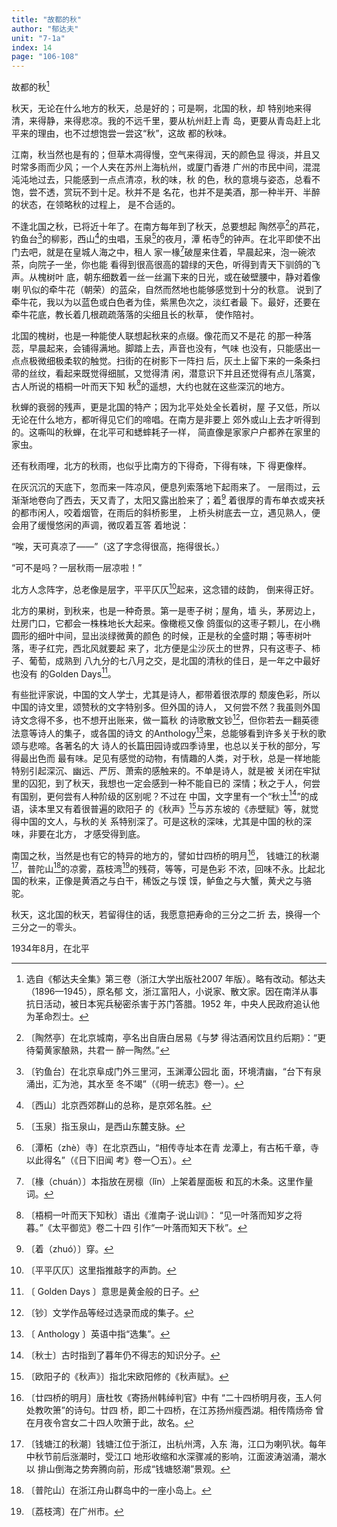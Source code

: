 ```yaml
---
title: "故都的秋"
author: "郁达夫"
unit: "7-1a"
index: 14
page: "106-108"
---
```


故都的秋[^1-a]

秋天，无论在什么地方的秋天，总是好的；可是啊，北国的秋，却
特别地来得清，来得静，来得悲凉。我的不远千里，要从杭州赶上青
岛，更要从青岛赶上北平来的理由，也不过想饱尝一尝这“秋”，这故
都的秋味。

江南，秋当然也是有的；但草木凋得慢，空气来得润，天的颜色显
得淡，并且又时常多雨而少风；一个人夹在苏州上海杭州，或厦门香港
广州的市民中间，混混沌沌地过去，只能感到一点点清凉，秋的味，秋
的色，秋的意境与姿态，总看不饱，尝不透，赏玩不到十足。秋并不是
名花，也并不是美酒，那一种半开、半醉的状态，在领略秋的过程上，
是不合适的。

不逢北国之秋，已将近十年了。在南方每年到了秋天，总要想起
陶然亭[^1-b]的芦花，钓鱼台[^1-c]的柳影，西山[^1-d]的虫唱，玉泉[^1-e]的夜月，潭
柘寺[^1-f]的钟声。在北平即使不出门去吧，就是在皇城人海之中，租人
家一椽[^1-g]破屋来住着，早晨起来，泡一碗浓茶，向院子一坐，你也能
看得到很高很高的碧绿的天色，听得到青天下驯鸽的飞声。从槐树叶
底，朝东细数着一丝一丝漏下来的日光，或在破壁腰中，静对着像喇
叭似的牵牛花（朝荣）的蓝朵，自然而然地也能够感觉到十分的秋意。
说到了牵牛花，我以为以蓝色或白色者为佳，紫黑色次之，淡红者最
下。最好，还要在牵牛花底，教长着几根疏疏落落的尖细且长的秋草，
使作陪衬。

[^1-a]:  选自《郁达夫全集》第三卷（浙江大学出版社2007
    年版）。略有改动。郁达夫（1896—1945），原名郁
    文，浙江富阳人，小说家、散文家。因在南洋从事
    抗日活动，被日本宪兵秘密杀害于苏门答腊。1952
    年，中央人民政府追认他为革命烈士。
[^1-b]:  〔陶然亭〕在北京城南，亭名出自唐白居易《与梦
    得沽酒闲饮且约后期》：“更待菊黄家酿熟，共君一
    醉一陶然。”
[^1-c]:  〔钓鱼台〕在北京阜成门外三里河，玉渊潭公园北
    面，环境清幽，“台下有泉涌出，汇为池，其水至
    冬不竭”（《明一统志》卷一）。
[^1-d]:  〔西山〕北京西郊群山的总称，是京郊名胜。
[^1-e]:  〔玉泉〕指玉泉山，是西山东麓支脉。
[^1-f]:  〔潭柘（zhè）寺〕在北京西山，“相传寺址本在青
    龙潭上，有古柘千章，寺以此得名”（《日下旧闻
    考》卷一〇五）。
[^1-g]:  〔椽（chuán）〕本指放在房檩（lǐn）上架着屋面板
    和瓦的木条。这里作量词。

北国的槐树，也是一种能使人联想起秋来的点缀。像花而又不是花
的那一种落蕊，早晨起来，会铺得满地。脚踏上去，声音也没有，气味
也没有，只能感出一点点极微细极柔软的触觉。扫街的在树影下一阵扫
后，灰土上留下来的一条条扫帚的丝纹，看起来既觉得细腻，又觉得清
闲，潜意识下并且还觉得有点儿落寞，古人所说的梧桐一叶而天下知
秋[^2-a]的遥想，大约也就在这些深沉的地方。

秋蝉的衰弱的残声，更是北国的特产；因为北平处处全长着树，屋
子又低，所以无论在什么地方，都听得见它们的啼唱。在南方是非要上
郊外或山上去才听得到的。这嘶叫的秋蝉，在北平可和蟋蟀耗子一样，
简直像是家家户户都养在家里的家虫。

还有秋雨哩，北方的秋雨，也似乎比南方的下得奇，下得有味，下
得更像样。

在灰沉沉的天底下，忽而来一阵凉风，便息列索落地下起雨来了。
一层雨过，云渐渐地卷向了西去，天又青了，太阳又露出脸来了；着[^2-b]
着很厚的青布单衣或夹袄的都市闲人，咬着烟管，在雨后的斜桥影里，
上桥头树底去一立，遇见熟人，便会用了缓慢悠闲的声调，微叹着互答
着地说：

“唉，天可真凉了——”（这了字念得很高，拖得很长。）

“可不是吗？一层秋雨一层凉啦！”

北方人念阵字，总老像是层字，平平仄仄[^2-c]起来，这念错的歧韵，
倒来得正好。

北方的果树，到秋来，也是一种奇景。第一是枣子树；屋角，墙
头，茅房边上，灶房门口，它都会一株株地长大起来。像橄榄又像
鸽蛋似的这枣子颗儿，在小椭圆形的细叶中间，显出淡绿微黄的颜色
的时候，正是秋的全盛时期；等枣树叶落，枣子红完，西北风就要起
来了，北方便是尘沙灰土的世界，只有这枣子、柿子、葡萄，成熟到
八九分的七八月之交，是北国的清秋的佳日，是一年之中最好也没有
的Golden Days[^2-d]。

[^2-a]:  〔梧桐一叶而天下知秋〕语出《淮南子·说山训》：
    “见一叶落而知岁之将暮。”《太平御览》卷二十四
    引作“一叶落而知天下秋”。
[^2-b]:  〔着（zhuó）〕穿。
[^2-c]:  〔平平仄仄〕这里指推敲字的声韵。
[^2-d]:  〔 Golden Days 〕意思是黄金般的日子。

有些批评家说，中国的文人学士，尤其是诗人，都带着很浓厚的
颓废色彩，所以中国的诗文里，颂赞秋的文字特别多。但外国的诗人，
又何尝不然？我虽则外国诗文念得不多，也不想开出账来，做一篇秋
的诗歌散文钞[^3-a]，但你若去一翻英德法意等诗人的集子，或各国的诗文
的Anthology[^3-b]来，总能够看到许多关于秋的歌颂与悲啼。各著名的大
诗人的长篇田园诗或四季诗里，也总以关于秋的部分，写得最出色而
最有味。足见有感觉的动物，有情趣的人类，对于秋，总是一样地能
特别引起深沉、幽远、严厉、萧索的感触来的。不单是诗人，就是被
关闭在牢狱里的囚犯，到了秋天，我想也一定会感到一种不能自已的
深情；秋之于人，何尝有国别，更何尝有人种阶级的区别呢？不过在
中国，文字里有一个“秋士[^3-c]”的成语，读本里又有着很普遍的欧阳子
的《秋声》[^3-d]与苏东坡的《赤壁赋》等，就觉得中国的文人，与秋的关
系特别深了。可是这秋的深味，尤其是中国的秋的深味，非要在北方，
才感受得到底。

南国之秋，当然是也有它的特异的地方的，譬如廿四桥的明月[^3-e]，
钱塘江的秋潮[^3-f]，普陀山[^3-g]的凉雾，荔枝湾[^3-h]的残荷，等等，可是色彩
不浓，回味不永。比起北国的秋来，正像是黄酒之与白干，稀饭之与馍
馍，鲈鱼之与大蟹，黄犬之与骆驼。

秋天，这北国的秋天，若留得住的话，我愿意把寿命的三分之二折
去，换得一个三分之一的零头。

1934年8月，在北平

[^3-a]:  〔钞〕文学作品等经过选录而成的集子。
[^3-b]:  〔 Anthology 〕英语中指“选集”。
[^3-c]:  〔秋士〕古时指到了暮年仍不得志的知识分子。
[^3-d]:  〔欧阳子的《秋声》〕指北宋欧阳修的《秋声赋》。
[^3-e]:  〔廿四桥的明月〕唐杜牧《寄扬州韩绰判官》中有
    “二十四桥明月夜，玉人何处教吹箫”的诗句。廿四
    桥，即二十四桥，在江苏扬州瘦西湖。相传隋炀帝
    曾在月夜令宫女二十四人吹箫于此，故名。
[^3-f]:  〔钱塘江的秋潮〕钱塘江位于浙江，出杭州湾，入东
    海，江口为喇叭状。每年中秋节前后涨潮时，受江口
    地形收缩和水深骤减的影响，江面波涛汹涌，潮水以
    排山倒海之势奔腾向前，形成“钱塘怒潮”景观。
[^3-g]:  〔普陀山〕在浙江舟山群岛中的一座小岛上。
[^3-h]:  〔荔枝湾〕在广州市。
